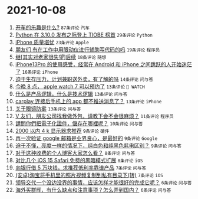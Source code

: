 # 2021-10-08

1. [开车的乐趣是什么?](https://www.v2ex.com/t/806327) `87条评论` `汽车`
1. [Python 在 3.10.0 发布之际登上 TIOBE 榜首](https://www.v2ex.com/t/806314) `29条评论` `Python`
1. [iPhone 质量堪忧](https://www.v2ex.com/t/806353) `23条评论` `Apple`
1. [朋友们 有在工作中用眼动仪进行辅助写代码的吗](https://www.v2ex.com/t/806326) `19条评论` `程序员`
1. [继[其实对老家很失望]后续](https://www.v2ex.com/t/806329) `18条评论` `随想`
1. [iPhone13Pro 的使用感受，经常在 Android 和 iPhone 之间跳跃的人开始迷茫了](https://www.v2ex.com/t/806378) `16条评论` `iPhone`
1. [迫于生存压力，计划兼职送外卖，有了解的吗](https://www.v2ex.com/t/806336) `14条评论` `问与答`
1. [今晚 8 点， apple watch 7 可以预约了](https://www.v2ex.com/t/806372) `13条评论` ` WATCH`
1. [什么是产品逻辑，什么是技术逻辑](https://www.v2ex.com/t/806341) `13条评论` `问与答`
1. [carplay 连接后手机上的 app 都不推送消息了？](https://www.v2ex.com/t/806340) `13条评论` `iPhone`
1. [关于眼镜防雾](https://www.v2ex.com/t/806334) `13条评论` `问与答`
1. [V 友们，朋友公司找我做外包，请教下会不会很麻烦？](https://www.v2ex.com/t/806382) `11条评论` `程序员`
1. [請問你們把電子化證件，儲存在哪裡呢？](https://www.v2ex.com/t/806389) `10条评论` `问与答`
1. [2000 以内 4 k 显示器求推荐](https://www.v2ex.com/t/806375) `9条评论` `硬件`
1. [再一次验证 google 邮箱是业界良心，是最好的](https://www.v2ex.com/t/806368) `9条评论` `Google`
1. [迫于不懂，亮度一样的情况下，纯白色和纯黑色耗电区别？](https://www.v2ex.com/t/806362) `9条评论` `问与答`
1. [对于这种收费的个人博客大家怎么看？](https://www.v2ex.com/t/806379) `8条评论` `问与答`
1. [对比几个 iOS 15 Safari 免费的黑暗模式扩展](https://www.v2ex.com/t/806352) `8条评论` `iOS`
1. [向银行借 5 万块钱，求推荐低利率靠谱产品](https://www.v2ex.com/t/806363) `7条评论` `问与答`
1. [(安卓)淘宝将手机里的照片视频复制到私有目录下(转)](https://www.v2ex.com/t/806351) `7条评论` `iOS`
1. [领导交代一个没边没界的事情，应该怎样才能很好的完成它呢？](https://www.v2ex.com/t/806385) `6条评论` `问与答`
1. [海外买群晖，有什么缺点和注意事项？怎么弄到国内？](https://www.v2ex.com/t/806360) `6条评论` `问与答`
